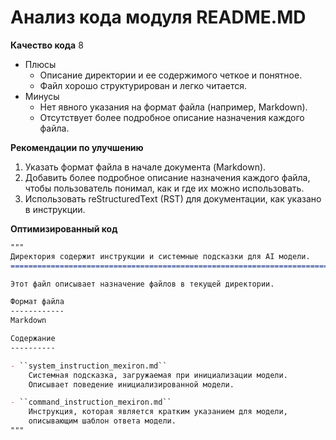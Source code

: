 # Анализ кода модуля README.MD

**Качество кода**
8
- Плюсы
    - Описание директории и ее содержимого четкое и понятное.
    - Файл хорошо структурирован и легко читается.
- Минусы
    - Нет явного указания на формат файла (например, Markdown).
    - Отсутствует более подробное описание назначения каждого файла.

**Рекомендации по улучшению**
1. Указать формат файла в начале документа (Markdown).
2. Добавить более подробное описание назначения каждого файла, чтобы пользователь понимал, как и где их можно использовать.
3. Использовать reStructuredText (RST) для документации, как указано в инструкции.

**Оптимизированный код**

```markdown
"""
Директория содержит инструкции и системные подсказки для AI модели.
=========================================================================

Этот файл описывает назначение файлов в текущей директории.

Формат файла
------------
Markdown

Содержание
----------

- ``system_instruction_mexiron.md``
    Системная подсказка, загружаемая при инициализации модели.
    Описывает поведение инициализированной модели.

- ``command_instruction_mexiron.md``
    Инструкция, которая является кратким указанием для модели,
    описывающим шаблон ответа модели.
"""
```